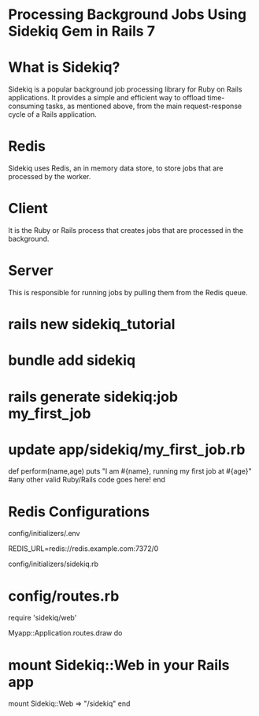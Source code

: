 # Processing Background Jobs Using Sidekiq Gem in Rails 7

# What is Sidekiq?

Sidekiq is a popular background job processing library for Ruby on Rails applications. It provides a simple and efficient way to offload time-consuming tasks, as mentioned above, from the main request-response cycle of a Rails application.

# Redis

Sidekiq uses Redis, an in memory data store, to store jobs that are processed by the worker.

# Client

It is the Ruby or Rails process that creates jobs that are processed in the background.

# Server

This is responsible for running jobs by pulling them from the Redis queue.

# rails new sidekiq_tutorial

# bundle add sidekiq

# rails generate sidekiq:job my_first_job

# update app/sidekiq/my_first_job.rb

def perform(name,age)
puts "I am #{name}, running my first job at #{age}"
#any other valid Ruby/Rails code goes here!
end

# Redis Configurations

config/initializers/.env

REDIS_URL=redis://redis.example.com:7372/0

config/initializers/sidekiq.rb

# config/routes.rb

require 'sidekiq/web'

Myapp::Application.routes.draw do

# mount Sidekiq::Web in your Rails app

mount Sidekiq::Web => "/sidekiq"
end
